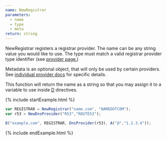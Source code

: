 ```yaml
---
name: NewRegistrar
parameters:
  - name
  - type
  - meta
return: string
---
```


NewRegistrar registers a registrar provider. The name can be any string value you would like to use.
The type must match a valid registrar provider type identifier (see [provider page.]({{site.github.url}}/provider-list))

Metadata is an optional object, that will only be used by certain providers. See [individual provider docs]({{site.github.url}}/provider-list) for specific details.

This function will return the name as a string so that you may assign it to a variable to use inside [D](#D) directives.

{% include startExample.html %}

```js
var REGISTRAR = NewRegistrar("name.com", "NAMEDOTCOM");
var r53 = NewDnsProvider("R53","ROUTE53");

D("example.com", REGISTRAR, DnsProvider(r53), A("@","1.2.3.4"));
```

{% include endExample.html %}

